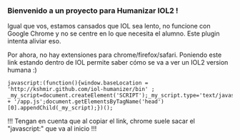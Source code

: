 ### Bienvenido a un proyecto para Humanizar IOL2 !

Igual que vos, estamos cansados que IOL sea lento, no funcione con Google Chrome y no se centre en lo que necesita el alumno.
Este plugin intenta aliviar eso.

Por ahora, no hay extensiones para chrome/firefox/safari. Poniendo este link estando dentro de IOL permite saber cómo se va a ver un IOL2 version humana :)

    javascript:(function(){window.baseLocation = 'http://kshmir.github.com/iol-humanizer/bin' ; _my_script=document.createElement('SCRIPT');_my_script.type='text/javascript';_my_script.src=window.baseLocation + '/app.js';document.getElementsByTagName('head')[0].appendChild(_my_script);})();

!!! Tengan en cuenta que al copiar el link, chrome suele sacar el "javascript:" que va al inicio !!!